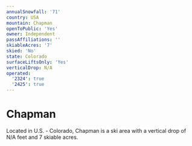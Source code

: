 ```yaml
---
annualSnowfall: '71'
country: USA
mountain: Chapman
openToPublic: 'Yes'
owner: Independent
passAffiliations: ''
skiableAcres: '7'
skied: 'No'
state: Colorado
surfaceLiftsOnly: 'Yes'
verticalDrop: N/A
operated:
  '2324': true
  '2425': true
---
```



# Chapman

Located in U.S. - Colorado, Chapman is a ski area with a vertical drop of N/A feet and 7 skiable acres.
